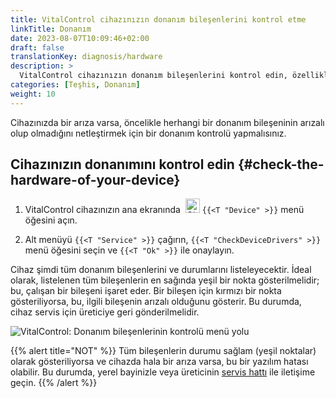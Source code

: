 ```yaml
---
title: VitalControl cihazınızın donanım bileşenlerini kontrol etme
linkTitle: Donanım
date: 2023-08-07T10:09:46+02:00
draft: false
translationKey: diagnosis/hardware
description: >
  VitalControl cihazınızın donanım bileşenlerini kontrol edin, özellikle bir donanım arızası şüphesi varsa.
categories: [Teşhis, Donanım]
weight: 10
---
```

Cihazınızda bir arıza varsa, öncelikle herhangi bir donanım bileşeninin arızalı olup olmadığını netleştirmek için bir donanım kontrolü yapmalısınız.

## Cihazınızın donanımını kontrol edin {#check-the-hardware-of-your-device}

1. VitalControl cihazınızın ana ekranında &nbsp;<img src="/icons/device.svg" width="23" align="bottom" alt="Cihaz" /> `{{<T "Device" >}}` menü öğesini açın.

1. Alt menüyü `{{<T "Service" >}}` çağırın, `{{<T "CheckDeviceDrivers" >}}` menü öğesini seçin ve `{{<T "Ok" >}}` ile onaylayın.

Cihaz şimdi tüm donanım bileşenlerini ve durumlarını listeleyecektir. İdeal olarak, listelenen tüm bileşenlerin en sağında yeşil bir nokta gösterilmelidir; bu, çalışan bir bileşeni işaret eder. Bir bileşen için kırmızı bir nokta gösteriliyorsa, bu, ilgili bileşenin arızalı olduğunu gösterir. Bu durumda, cihaz servis için üreticiye geri gönderilmelidir.

   ![VitalControl: Donanım bileşenlerinin kontrolü menü yolu](../images/device-check.png "Donanım kontrolü")

{{% alert title="NOT" %}}
Tüm bileşenlerin durumu sağlam (yeşil noktalar) olarak gösteriliyorsa ve cihazda hala bir arıza varsa, bu bir yazılım hatası olabilir. Bu durumda, yerel bayinizle veya üreticinin [servis hattı](https://www.urbanonline.de/en/contact) ile iletişime geçin.
{{% /alert %}}
